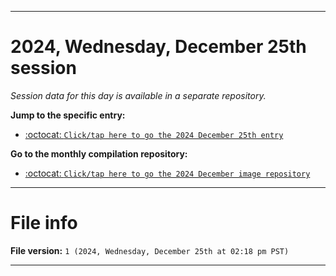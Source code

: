 
***

# 2024, Wednesday, December 25th session

_Session data for this day is available in a separate repository._

**Jump to the specific entry:**

- [:octocat: `Click/tap here to go the 2024 December 25th entry`](https://github.com/seanpm2001/SeansLifeArchive_Images_MotorWorld_CarFactory_Y2024_V11/tree/SeansLifeArchive_Images_MotorWorld_CarFactory_Y2024_V11_Main-dev/2024/12_December/25/)

**Go to the monthly compilation repository:**

- [:octocat: `Click/tap here to go the 2024 December image repository`](https://github.com/seanpm2001/SeansLifeArchive_Images_MotorWorld_CarFactory_Y2024_V12/)

***

# File info

**File version:** `1 (2024, Wednesday, December 25th at 02:18 pm PST)`

***
